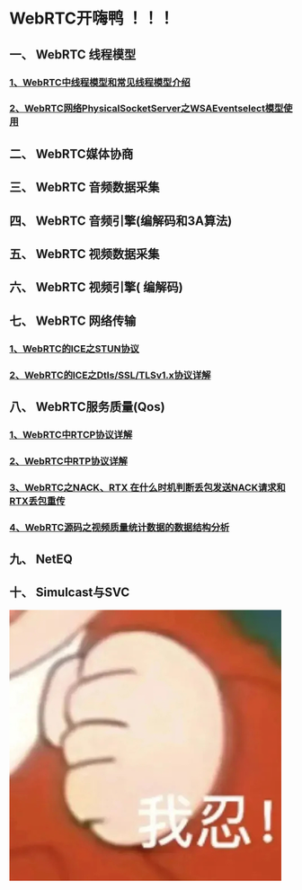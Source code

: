 # WebRTC开嗨鸭 ！！！


## 一、 WebRTC 线程模型

###  [1、WebRTC中线程模型和常见线程模型介绍](https://chensongpoixs.github.io/2021/12/11/WebRTC%E4%B8%AD%E7%BA%BF%E7%A8%8B%E6%A8%A1%E5%9E%8B%E5%92%8C%E5%B8%B8%E8%A7%81%E7%BA%BF%E7%A8%8B%E6%A8%A1%E5%9E%8B%E4%BB%8B%E7%BB%8D/#/)

### [2、WebRTC网络PhysicalSocketServer之WSAEventselect模型使用](https://chensongpoixs.github.io/2022/01/02/WebRTC%E7%BD%91%E7%BB%9CPhysicalSocketServer%E4%B9%8BWSAEventselect%E6%A8%A1%E5%9E%8B%E4%BD%BF%E7%94%A8/)

## 二、 WebRTC媒体协商




## 三、 WebRTC 音频数据采集

## 四、 WebRTC 音频引擎(编解码和3A算法) 

## 五、 WebRTC 视频数据采集

## 六、 WebRTC 视频引擎( 编解码)

## 七、 WebRTC  网络传输

### [1、WebRTC的ICE之STUN协议](https://blog.csdn.net/Poisx/article/details/124521731)

### [2、WebRTC的ICE之Dtls/SSL/TLSv1.x协议详解](https://blog.csdn.net/Poisx/article/details/124918704)

## 八、 WebRTC服务质量(Qos)

### [1、WebRTC中RTCP协议详解](https://blog.csdn.net/Poisx/article/details/121364934)

### [2、WebRTC中RTP协议详解](https://blog.csdn.net/Poisx/article/details/125037393)

### [3、WebRTC之NACK、RTX 在什么时机判断丢包发送NACK请求和RTX丢包重传](#)

### [4、WebRTC源码之视频质量统计数据的数据结构分析](#)

## 九、 NetEQ

## 十、 Simulcast与SVC


![](https://github.com/chensongpoixs/chensongpoixs/blob/master/img/1.pic.JPG?raw=true)
